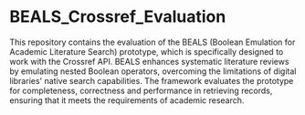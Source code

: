 # BEALS_Crossref_Evaluation
This repository contains the evaluation of the BEALS (Boolean Emulation for Academic Literature Search) prototype, which is specifically designed to work with the Crossref API. BEALS enhances systematic literature reviews by emulating nested Boolean operators, overcoming the limitations of digital libraries' native search capabilities. The framework evaluates the prototype for completeness, correctness and performance in retrieving records, ensuring that it meets the requirements of academic research.
